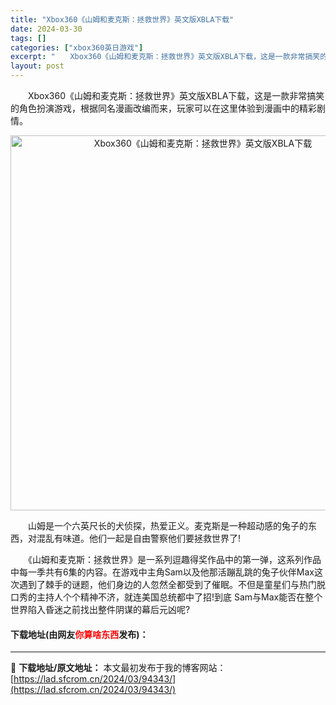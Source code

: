 ```yaml
---
title: "Xbox360《山姆和麦克斯：拯救世界》英文版XBLA下载"
date: 2024-03-30
tags: []
categories: ["xbox360英日游戏"]
excerpt: "　　Xbox360《山姆和麦克斯：拯救世界》英文版XBLA下载，这是一款非常搞笑的角色扮演游戏，根据同名漫画改编而来，玩家可以在这里体验到漫画中的精彩剧情。 　　山姆是一个六英尺长的犬侦探，热爱正义。麦克斯是一种超动感的兔子的东西，对混乱有味道。他们一起是自由警察他们要拯救世界了! 　　《山姆和麦克&hellip;"
layout: post
---
```


 <p>　　Xbox360《山姆和麦克斯：拯救世界》英文版XBLA下载，这是一款非常搞笑的角色扮演游戏，根据同名漫画改编而来，玩家可以在这里体验到漫画中的精彩剧情。</p> <p align="center"><img align="" border="0" src="https://lad.sfcrom.cn/wp-content/uploads/2024/03/20240330_6607e0c576904.webp" width="600" alt="Xbox360《山姆和麦克斯：拯救世界》英文版XBLA下载" /></p> <p>　　山姆是一个六英尺长的犬侦探，热爱正义。麦克斯是一种超动感的兔子的东西，对混乱有味道。他们一起是自由警察他们要拯救世界了!</p> <p>　　《山姆和麦克斯：拯救世界》是一系列逗趣得奖作品中的第一弹，这系列作品中每一季共有6集的内容。在游戏中主角Sam以及他那活蹦乱跳的兔子伙伴Max这次遇到了棘手的谜题，他们身边的人忽然全都受到了催眠。不但是童星们与热门脱口秀的主持人个个精神不济，就连美国总统都中了招!到底 Sam与Max能否在整个世界陷入昏迷之前找出整件阴谋的幕后元凶呢?</p> <p><h4>下载地址(由网友<font color="red">你算啥东西</font>发布)：</h4></p> 

---
📖 **下载地址/原文地址：** 本文最初发布于我的博客网站：[https://lad.sfcrom.cn/2024/03/94343/](https://lad.sfcrom.cn/2024/03/94343/)
